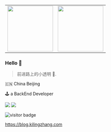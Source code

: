 <table cellpadding="10">
    <tr>
        <td style="text-align: center;">
            <image src="https://github-readme-stats.vercel.app/api?username=kilingzhang&show_icons=true&layout=compact" height="150" />
        </td>
        <td style="text-align: center;">
            <image src="https://github-readme-stats.vercel.app/api/top-langs/?username=kilingzhang&show_icons=true&layout=compact&hide=vue,javascript,html,css" height="150" />
        </td>
    </tr>
</table>


### Hello 👋

> 前进路上的小透明 🎈.



🇨🇳 China Beijing 

🕹 a BackEnd Developer  

<img  src="https://img.shields.io/badge/go-%2300ADD8.svg?&style=plastic&logo=go&logoColor=white"/> <img src="https://img.shields.io/badge/php-%23777BB4.svg?&style=plastic&logo=php&logoColor=white"/>


<!--<img src="https://visitor-badge.glitch.me/badge?page_id=kilingzhang.kilingzhang" alt="visitor badge"/>-->
<img src="https://visitor-badge.laobi.icu/badge?page_id=kilingzhang.kilingzhang" alt="visitor badge"/>       




https://blog.kilingzhang.com
